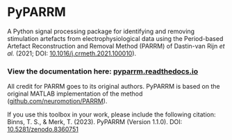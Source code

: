 # PyPARRM

A Python signal processing package for identifying and removing stimulation
artefacts from electrophysiological data using the Period-based Artefact
Reconstruction and Removal Method (PARRM) of Dastin-van Rijn *et al.* (2021;
DOI: [10.1016/j.crmeth.2021.100010](https://doi.org/10.1016/j.crmeth.2021.100010)).

### View the documentation here: [pyparrm.readthedocs.io](https://pyparrm.readthedocs.io/en/main/)


All credit for PARRM goes to its original authors. PyPARRM is based on the
original MATLAB implementation of the method ([github.com/neuromotion/PARRM](https://github.com/neuromotion/PARRM)).

If you use this toolbox in your work, please include the following citation:<br/>
Binns, T. S., & Merk, T. (2023). PyPARRM (Version 1.1.0). DOI: [10.5281/zenodo.8360751](https://doi.org/10.5281/zenodo.8360751)